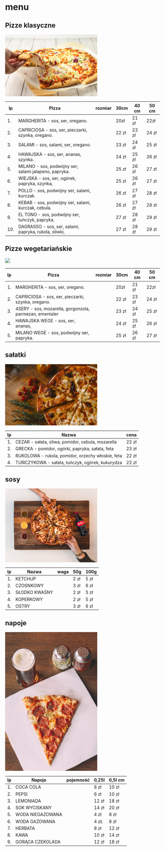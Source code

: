 # menu 

## Pizze klasyczne

<img src = "pizzeria/quin-engle-lHUdfk5WGXc-unsplash.jpg" width = 300 >

|lp |Pizza                                                   | rozmiar| 30cm | 40 cm | 50 cm|
|---|--------------------------------------------------------|--------|------|-------|------|
|1. |MARGHERITA - sos, ser, oregano.                         |        | 20zł | 21 zł | 22zł |
|2. |CAPRICIOSA - sos, ser, pieczarki, szynka, oregano.      |        | 22 zł| 23 zł | 24 zł|
|3. |SALAMI - sos, salami, ser, oregano.                     |        | 23 zł| 24 zł | 25 zł|
|4. |HAWAJSKA - sos, ser, ananas, szynka.                    |        | 24 zł| 25 zł | 26 zł|
|5. |MILANO  - sos, podwójny ser, salami jalapeno, papryka.  |        | 25 zł| 26 zł | 27 zł|
|6. |WIEJSKA  - sos, ser, ogórek, papryka, szynka,           |        | 25 zł| 26 zł | 27 zł|
|7. |POLLO  - sos, podwójny ser, salami, kurczak.            |        | 26 zł| 27 zł | 28 zł|
|8. |KEBAB  - sos, podwójny ser, salami, kurczak, cebula.    |        | 26 zł| 27 zł | 28 zł|
|9. |EL TONO  - sos, podwójny ser, tuńczyk,  papryka.        |        | 27 zł| 28 zł | 29 zł|
|10. |DAGRASSO  - sos, ser, salami, papryka, rukola, oliwki, |        | 27 zł| 28 zł | 29 zł|

## Pizze wegetariańskie 

<img src = "pizzeria/yoav-aziz-1uQQrwzjKms-unsplash.jpg" width = 300 >

|lp |Pizza                                                   | rozmiar| 30cm | 40 cm | 50 cm|
|---|--------------------------------------------------------|--------|------|-------|------|
|1. |MARGHERITA - sos, ser, oregano.                         |        | 20zł | 21 zł | 22zł |
|2. |CAPRICIOSA - sos, ser, pieczarki, szynka, oregano.      |        | 22 zł| 23 zł | 24 zł|
|3. |4SERY - sos, mozarella, gorgonzola, parmezan, ementaler |        | 23 zł| 24 zł | 25 zł|
|4. |HAWAJSKA WEGE - sos, ser, ananas,                       |        | 24 zł| 25 zł | 26 zł|
|5. |MILANO WEGE  - sos, podwójny ser, papryka.              |        | 25 zł| 26 zł | 27 zł|


## sałatki

<img src = "pizzeria/ivan-torres-MQUqbmszGGM-unsplash.jpg" width = 300 >

|lp |Nazwa                                                   | cena  | 
|---|--------------------------------------------------------|------|
|1. |CEZAR - sałata, oliwa, pomidor, cebula, mozarella      | 22 zł |
|2. |GRECKA - pomidor, ogórki, papryka, sałata, feta         | 23 zł | 
|3. |RUKOLOWA - rukola, pomidor, orzechy włoskie, feta       | 22 zł | 
|4. |TUŃCZYKOWA - sałata, tuńczyk, ogórek, kukurydza         | 22 zł | 



## sosy 

<img src = "pizzeria/mahyar-motebassem-pGA4zHvpo5E-unsplash.jpg" width = 300 >

|lp |Nazwa                                                   | waga   | 50g  | 100g |
|---|--------------------------------------------------------|--------|------|-------|
|1. | KETCHUP                                                |        | 2 zł | 5 zł  | 
|2. |CZOSNKOWY                                               |        | 3 zł | 6 zł  | 
|3. |SŁODKO KWAŚNY                                           |        | 2 zł | 5 zł  | 
|4. |KOPERKOWY                                               |        | 2 zł | 5 zł  | 
|5. |OSTRY                                                   |        | 3 zł | 6 zł  | 


## napoje 

<img src = "pizzeria/peter-bravo-de-los-rios-OklpRh8-Sns-unsplash.jpg" width = 300 >

|lp |Napoje                                                   | pojemność| 0,25l | 0,5l cm | 
|---|---------------------------------------------------------|----------|-------|---------|
|1. |COCA COLA                                                |          | 6 zł  | 10 zł   | 
|2. |PEPSI                                                    |          | 6 zł  | 10 zł   | 
|3. |LEMONIADA                                                |          | 12 zł | 18 zł   | 
|4. |SOK WYCISKANY                                            |          | 14 zł | 20 zł   | 
|5. |WODA NIEGAZOWANA                                         |          | 4 zł  | 8 zł    |
|6. |WODA GAZOWANA                                            |          | 4 zŁ  | 8 zł    | 
|7. |HERBATA                                                  |          | 8 zł  | 12 zł   | 
|8. |KAWA                                                     |          | 10 zł | 14 zł   | 
|9. |GORĄCA CZEKOLADA                                         |          | 12 zł | 18 zł   | 
 
